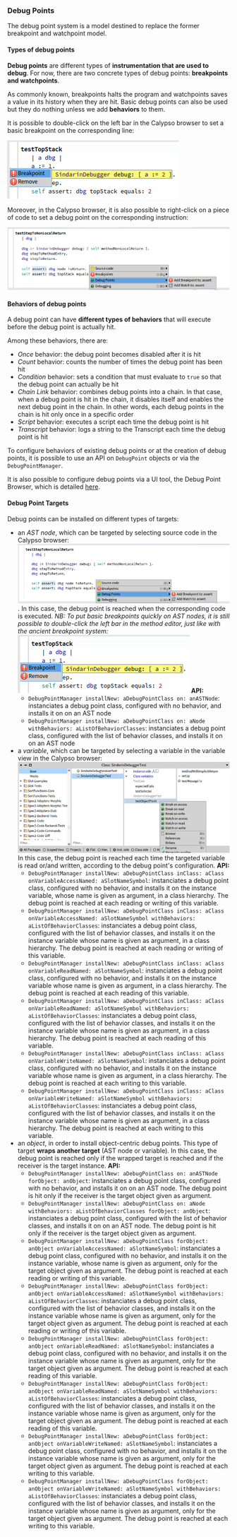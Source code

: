 ### Debug Points

The debug point system is a model destined to replace the former breakpoint and watchpoint model.

#### Types of debug points

**Debug points** are different types of **instrumentation that are used to debug**. 
For now, there are two concrete types of debug points: **breakpoints and watchpoints**.

As commonly known, breakpoints halts the program and watchpoints saves a value in its history when they are hit.
Basic debug points can also be used but they do nothing unless we add **behaviors** to them.

It is possible to double-click on the left bar in the Calypso browser to set a basic breakpoint on the corresponding line:

![Activating basic breakpoint by double-clicking the left bar in the method editor](./graphics/debug-points-method-left-bar.png)

Moreover, in the Calypso browser, it is also possible to right-click on a piece of code to set a debug point on the corresponding instruction:

![Installing basic debug points from the Calypso browser in the method editor](./graphics/debug-points-method-editor-context-menu.png)

#### Behaviors of debug points

A debug point can have **different types of behaviors** that will execute before the debug point is actually hit.

Among these behaviors, there are:

- *Once* behavior: the debug point becomes disabled after it is hit
- *Count* behavior: counts the number of times the debug point has been hit
- *Condition* behavior: sets a condition that must evaluate to `true` so that the debug point can actually be hit
- *Chain Link* behavior: combines debug points into a chain. In that case, when a debug point is hit in the chain, it disables itself and enables the next debug point in the chain. In other words, each debug points in the chain is hit only once in a specific order
- *Script* behavior: executes a script each time the debug point is hit
- *Transcript* behavior: logs a string to the Transcript each time the debug point is hit

To configure behaviors of existing debug points or at the creation of debug points, it is possible to use an API on `DebugPoint` objects or via the `DebugPointManager`.

It is also possible to configure debug points via a UI tool, the Debug Point Browser, which is detailed [here](../advanced/debug-points-browser.md).

#### Debug Point Targets

Debug points can be installed on different types of targets:

- an *AST node*, which can be targeted by selecting source code in the Calypso browser:
  ![Targeting an AST node by selecting source code in the Calypso browser](./graphics/debug-points-method-editor-context-menu.png).
  In this case, the debug point is reached when the corresponding code is executed. 
  *NB: To put basic breakpoints quickly on AST nodes, it is still possible to double-click the left bar in the method editor, just like with the ancient breakpoint system:*
  ![Activating basic breakpoint by double-clicking the left bar in the method editor](./graphics/debug-points-method-left-bar.png)
  **API:**
  + `DebugPointManager installNew: aDebugPointClass on: anASTNode`: instanciates a debug point class, configured with no behavior, and installs it on on an AST node 
  + `DebugPointManager installNew: aDebugPointClass on: aNode withBehaviors: aListOfBehaviorClasses`: instanciates a debug point class, configured with the list of behavior classes, and installs it on on an AST node 
- a *variable*, which can be targeted by selecting a variable in the variable view in the Calypso browser:
  ![Selecting a variable in the variable view in the Calypso browser, to set a debug point on a variable](./graphics/debug-points-variable-view-context-menu.png)
  In this case, the debug point is reached each time the targeted variable is read or/and written, according to the debug point's configuration.
  **API:**
  + `DebugPointManager installNew: aDebugPointClass inClass: aClass onVariableAccessNamed: aSlotNameSymbol`: instanciates a debug point class, configured with no behavior, and installs it on the instance variable, whose name is given as argument, in a class hierarchy. The debug point is reached at each reading or writing of this variable.
  + `DebugPointManager installNew: aDebugPointClass inClass: aClass onVariableAccessNamed: aSlotNameSymbol withBehaviors: aListOfBehaviorClasses`: instanciates a debug point class, configured with the list of behavior classes, and installs it on the instance variable whose name is given as argument, in a class hierarchy. The debug point is reached at each reading or writing of this variable.
  + `DebugPointManager installNew: aDebugPointClass inClass: aClass onVariableReadNamed: aSlotNameSymbol`: instanciates a debug point class, configured with no behavior, and installs it on the instance variable whose name is given as argument, in a class hierarchy. The debug point is reached at each reading of this variable.
  + `DebugPointManager installNew: aDebugPointClass inClass: aClass onVariableReadNamed: aSlotNameSymbol withBehaviors: aListOfBehaviorClasses`: instanciates a debug point class, configured with the list of behavior classes, and installs it on the instance variable whose name is given as argument, in a class hierarchy. The debug point is reached at each reading of this variable.
  + `DebugPointManager installNew: aDebugPointClass inClass: aClass onVariableWriteNamed: aSlotNameSymbol`: instanciates a debug point class, configured with no behavior, and installs it on the instance variable whose name is given as argument, in a class hierarchy. The debug point is reached at each writing to this variable.
  + `DebugPointManager installNew: aDebugPointClass inClass: aClass onVariableWriteNamed: aSlotNameSymbol withBehaviors: aListOfBehaviorClasses`: instanciates a debug point class, configured with the list of behavior classes, and installs it on the instance variable whose name is given as argument, in a class hierarchy. The debug point is reached at each writing to this variable.
- an *object*, in order to install object-centric debug points. This type of target **wraps another target** (AST node or variable). In this case, the debug point is reached only if the wrapped target is reached and if the receiver is the target instance.
  **API:**
  + `DebugPointManager installNew: aDebugPointClass on: anASTNode forObject: anObject`: instanciates a debug point class, configured with no behavior, and installs it on on an AST node. The debug point is hit only if the receiver is the target object given as argument.
  + `DebugPointManager installNew: aDebugPointClass on: aNode withBehaviors: aListOfBehaviorClasses forObject: anObject`: instanciates a debug point class, configured with the list of behavior classes, and installs it on on an AST node. The debug point is hit only if the receiver is the target object given as argument.
  + `DebugPointManager installNew: aDebugPointClass forObject: anObject onVariableAccessNamed: aSlotNameSymbol`: instanciates a debug point class, configured with no behavior, and installs it on the instance variable, whose name is given as argument, only for the target object given as argument. The debug point is reached at each reading or writing of this variable.
  + `DebugPointManager installNew: aDebugPointClass forObject: anObject onVariableAccessNamed: aSlotNameSymbol withBehaviors: aListOfBehaviorClasses`: instanciates a debug point class, configured with the list of behavior classes, and installs it on the instance variable whose name is given as argument, only for the target object given as argument. The debug point is reached at each reading or writing of this variable.
  + `DebugPointManager installNew: aDebugPointClass forObject: anObject onVariableReadNamed: aSlotNameSymbol`: instanciates a debug point class, configured with no behavior, and installs it on the instance variable whose name is given as argument, only for the target object given as argument. The debug point is reached at each reading of this variable.
  + `DebugPointManager installNew: aDebugPointClass forObject: anObject onVariableReadNamed: aSlotNameSymbol withBehaviors: aListOfBehaviorClasses`: instanciates a debug point class, configured with the list of behavior classes, and installs it on the instance variable whose name is given as argument, only for the target object given as argument. The debug point is reached at each reading of this variable.
  + `DebugPointManager installNew: aDebugPointClass forObject: anObject onVariableWriteNamed: aSlotNameSymbol`: instanciates a debug point class, configured with no behavior, and installs it on the instance variable whose name is given as argument, only for the target object given as argument. The debug point is reached at each writing to this variable.
  + `DebugPointManager installNew: aDebugPointClass forObject: anObject onVariableWriteNamed: aSlotNameSymbol withBehaviors: aListOfBehaviorClasses`: instanciates a debug point class, configured with the list of behavior classes, and installs it on the instance variable whose name is given as argument, only for the target object given as argument. The debug point is reached at each writing to this variable.
